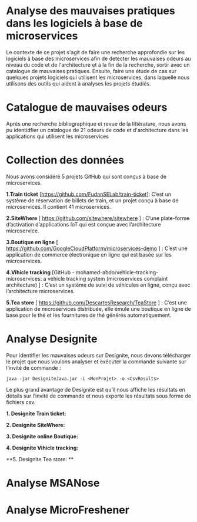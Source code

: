 # Analyse des mauvaises pratiques dans les logiciels à base de microservices

Le contexte de ce projet s'agit de faire une recherche approfondie sur les logiciels à base des microservices afin de detecter les mauvaises odeurs au niveau du code et de l'architecture et à la fin de la recherche, sortir avec un catalogue de mauvaises pratiques. Ensuite, faire une étude de cas sur quelques projets logiciels qui utilisent les microservices, dans laquelle nous utilisons des outils qui aident à analyses les projets étudiés.

# Catalogue de mauvaises odeurs
Aprés une recherche bibliographique et revue de la littérature, nous avons pu identidfier un catalogue de 21 odeurs de code et d'architecture dans les applications qui utilisent les microservices

# Collection des données

Nous avons considéré 5 projets GitHub qui sont conçus à base de microservices.

**1.Train ticket** [https://github.com/FudanSELab/train-ticket]: C’est un système de réservation de billets de train, et un projet conçu à base de microservices. Il contient 41 microservices. 

**2.SiteWhere** [ https://github.com/sitewhere/sitewhere ] : C’une plate-forme d’activation d’applications IoT qui est conçue avec l’architecture microservice. 

**3.Boutique en ligne** [ https://github.com/GoogleCloudPlatform/microservices-demo ] : C’est une application de commerce électronique en ligne qui est basée sur les microservices.  

**4.Vihicle tracking** [GitHub - mohamed-abdo/vehicle-tracking-microservices: a vehicle tracking system (microservices complaint architecture) ] : C’est un système de suivi de véhicules en ligne, conçu avec l’architecture microservices.  

**5.Tea store** [ https://github.com/DescartesResearch/TeaStore ] : C’est une application de microservices distribuée, elle émule une boutique en ligne de base pour le thé et les fournitures de thé générés automatiquement. 


# Analyse Designite

Pour identifier les mauvaises odeurs sur Designite, nous devons télécharger le projet que nous voulons analyser et exécuter la commande suivante sur l’invité de commande : 

  `java -jar DesigniteJava.jar -i <MonProjet> -o <CsvResults>` 
  
Le plus grand avantage de Designite est qu’il nous affiche les résultats en détails sur l’invité de commande et nous exporte les résultats sous forme de fichiers csv.

**1. Designite Train ticket:**

**2. Designite SiteWhere:**

**3. Designite online Boutique:**

**4. Designite Vihicle tracking:**

**5. Designite Tea store: **






# Analyse MSANose

# Analyse MicroFreshener
